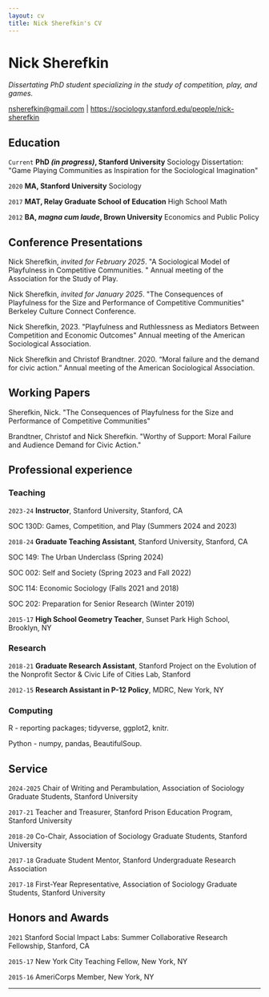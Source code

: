 ```yaml
---
layout: cv
title: Nick Sherefkin's CV
---
```

# Nick Sherefkin
_Dissertating PhD student specializing in the study of competition, play, and games._

<div id="webaddress">
<a href="nsherefkin@gmail.com">nsherefkin@gmail.com</a> | <a href="https://sociology.stanford.edu/people/nick-sherefkin">https://sociology.stanford.edu/people/nick-sherefkin</a>
</div>

## Education

`Current` 
__PhD _(in progress)_, Stanford University__ Sociology
Dissertation: "Game Playing Communities as Inspiration for the Sociological Imagination"

`2020` 
__MA, Stanford University__ Sociology

`2017`
__MAT, Relay Graduate School of Education__ High School Math

`2012`
__BA, *magna cum laude*, Brown University__ Economics and Public Policy 

## Conference Presentations

Nick Sherefkin, *invited for February 2025*. "A Sociological Model of Playfulness in Competitive Communities. " Annual meeting of the Association for the Study of Play. 

Nick Sherefkin, *invited for January 2025*. "The Consequences of Playfulness for the Size and Performance of Competitive Communities" Berkeley Culture Connect Conference.

Nick Sherefkin, 2023. "Playfulness and Ruthlessness as Mediators Between Competition and Economic Outcomes" Annual meeting of the American Sociological Association.

Nick Sherefkin and Christof Brandtner.  2020.  “Moral failure and the demand for civic action.” Annual meeting of the American Sociological Association.

## Working Papers <!--- Publications and working papers --->

Sherefkin, Nick. "The Consequences of Playfulness for the Size and Performance of Competitive Communities"

Brandtner, Christof and Nick Sherefkin. "Worthy of Support: Moral Failure and Audience Demand for Civic Action."


## Professional experience

### Teaching
`2023-24`
__Instructor__, Stanford University, Stanford, CA

SOC 130D: Games, Competition, and Play (Summers 2024 and 2023)

`2018-24`
__Graduate Teaching Assistant__, Stanford University, Stanford, CA

SOC 149: The Urban Underclass (Spring 2024)

SOC 002: Self and Society (Spring 2023 and Fall 2022)

SOC 114: Economic Sociology (Falls 2021 and 2018)

SOC 202: Preparation for Senior Research (Winter 2019)

`2015-17`
__High School Geometry Teacher__, Sunset Park High School, Brooklyn, NY

### Research
`2018-21`
__Graduate Research Assistant__, Stanford Project on the Evolution of the Nonprofit Sector & Civic Life of Cities Lab, Stanford 

`2012-15`
__Research Assistant in P-12 Policy__, MDRC, New York, NY


### Computing

R - reporting packages; tidyverse, ggplot2, knitr.

Python - numpy, pandas, BeautifulSoup.

## Service

`2024-2025`
Chair of Writing and Perambulation, Association of Sociology Graduate Students, Stanford University

`2017-21`
Teacher and Treasurer, Stanford Prison Education Program, Stanford University

`2018-20`
Co-Chair, Association of Sociology Graduate Students, Stanford University

`2017-18` 
Graduate Student Mentor, Stanford Undergraduate Research Association

`2017-18` 
First-Year Representative, Association of Sociology Graduate Students, Stanford University


## Honors and Awards

`2021`
Stanford Social Impact Labs: Summer Collaborative Research Fellowship, Stanford, CA

`2015-17`
New York City Teaching Fellow, New York, NY

`2015-16`
AmeriCorps Member, New York, NY

***

<!-- ### Footer Last updated: November 2024 -->

